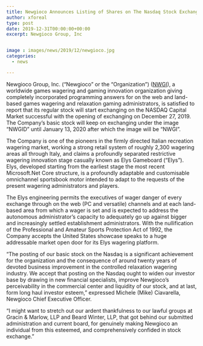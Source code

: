 ```yaml
---
title: Newgioco Announces Listing of Shares on The Nasdaq Stock Exchange
author: xforeal 
type: post
date: 2019-12-31T00:00:00+00:00
excerpt: Newgioco Group, Inc


image : images/news/2019/12/newgioco.jpg
categories:
  - news

---
```

<p class="canvas-iota canvas-content Mb(1.0em) Mb(0)- - sm Mt(0.8em)- - sm" style="margin: 0px 0 10px 0; shading: #26282a; textual style family: 'Helvetica Neue', Helvetica, Arial, sans-serif; text dimension: 15px; text style: typical; textual style variation ligatures: ordinary; text style variation tops: typical; text style weight: 400; letter-dividing: typical; vagrants: 2; content adjust: start; content indent: 0px; content change: none; blank area: ordinary; widows: 2; word-dispersing: 0px; - webkit-content stroke-width: 0px; foundation shading: #ffffff; content embellishment style: introductory; content adornment shading: beginning;" information="" reactid="11">
  Newgioco Group, Inc. (“Newgioco” or the “Organization”) (<a href="https://finance.yahoo.com/q?s=nwgi">NWGI</a>), a worldwide games wagering and gaming innovation organization giving completely incorporated programming answers for on the web and land-based games wagering and relaxation gaming administrators, is satisfied to report that its regular stock will start exchanging on the NASDAQ Capital Market successful with the opening of exchanging on December 27, 2019. The Company’s basic stock will keep on exchanging under the image “NWGID” until January 13, 2020 after which the image will be “NWGI”.
</p>

<p class="canvas-particle canvas-content Mb(1.0em) Mb(0)- - sm Mt(0.8em)- - sm" information="" reactid="12">
  The Company is one of the pioneers in the firmly directed Italian recreation wagering market, working a strong retail system of roughly 2,300 wagering areas all through Italy, and claims a profoundly separated restrictive wagering innovation stage casually known as Elys Gameboard (“Elys”). Elys, developed starting from the earliest stage the most recent Microsoft.Net Core structure, is a profoundly adaptable and customisable omnichannel sportsbook motor intended to adapt to the requests of the present wagering administrators and players.
</p>

<p class="canvas-molecule canvas-content Mb(1.0em) Mb(0)- - sm Mt(0.8em)- - sm" information="" reactid="12">
  The Elys engineering permits the executives of wager danger of every exchange through on the web (PC and versatile) channels and at each land-based area from which a wager is set and is expected to address the autonomous administrator’s capacity to adequately go up against bigger and increasingly settled establishment administrators. With the nullification of the Professional and Amateur Sports Protection Act of 1992, the Company accepts the United States showcase speaks to a huge addressable market open door for its Elys wagering platform.
</p>

<p class="canvas-iota canvas-content Mb(1.0em) Mb(0)- - sm Mt(0.8em)- - sm" information="" reactid="13">
  “The posting of our basic stock on the Nasdaq is a significant achievement for the organization and the consequence of around twenty years of devoted business improvement in the controlled relaxation wagering industry. We accept that posting on the Nasdaq ought to widen our investor base by drawing in new financial specialists, improve Newgioco’s perceivability in the commercial center and liquidity of our stock, and at last, form long haul investor esteem,” expressed Michele (Mike) Ciavarella, Newgioco Chief Executive Officer.
</p>

<p class="canvas-molecule canvas-content Mb(1.0em) Mb(0)- - sm Mt(0.8em)- - sm" information="" reactid="13">
  “I might want to stretch out our ardent thankfulness to our lawful groups at Gracin & Marlow, LLP and Beard Winter, LLP, that got behind our submitted administration and current board, for genuinely making Newgioco an individual from this esteemed, and comprehensively confided in stock exchange.”
</p>